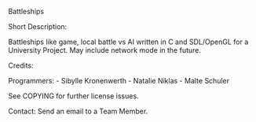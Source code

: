 Battleships

Short Description:

Battleships like game, local battle vs AI written in C and SDL/OpenGL for a University Project. May include network mode in the future.

Credits:
 
 Programmers:
		- Sibylle Kronenwerth
		- Natalie Niklas
		- Malte Schuler


See COPYING for further license issues.

Contact: Send an email to a Team Member.
 
